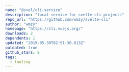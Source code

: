 ```yaml
---
name: "@svel/cli-service"
description: "local service for svelte-cli projects"
repo_url: "https://github.com/wmzy/svelte-cli"
author: "wmzy"
homepage: "https://cli.vuejs.org/"
downloads: 2
dependents: 1
updated: "2019-05-30T02:51:30.013Z"
outdated: true
github_stars: 8
tags: 
  - tooling
---
```

